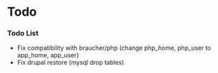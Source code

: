 # Todo

### Todo List
- Fix compatibility with braucher/php (change php_home, php_user to app_home, app_user)
- Fix drupal restore (mysql drop tables)

